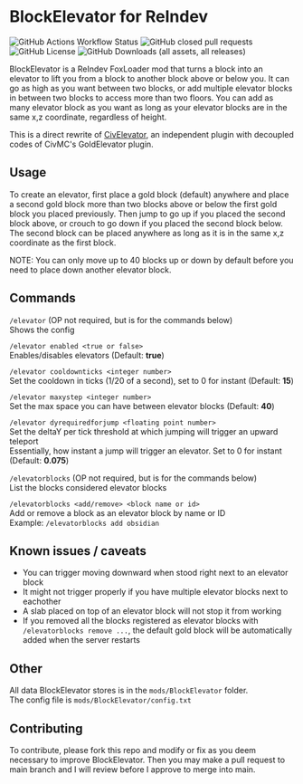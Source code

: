 # BlockElevator for ReIndev
![GitHub Actions Workflow Status](https://img.shields.io/github/actions/workflow/status/kingcolton1/BlockElevator-Reindev/gradle.yml)
![GitHub closed pull requests](https://img.shields.io/github/issues-pr-closed/kingcolton1/BlockElevator-Reindev)
![GitHub License](https://img.shields.io/github/license/kingcolton1/BlockElevator-Reindev)
![GitHub Downloads (all assets, all releases)](https://img.shields.io/github/downloads/kingcolton1/BlockElevator-Reindev/total)

BlockElevator is a ReIndev FoxLoader mod that turns a block into an elevator to lift you from a block to another block above or below you. It can go as high as you want between two blocks, or add multiple elevator blocks in between two blocks to access more than two floors. You can add as many elevator block as you want as long as your elevator blocks are in the same x,z coordinate, regardless of height.

This is a direct rewrite of [CivElevator](https://github.com/KingColton1/CivElevator), an independent plugin with decoupled codes of CivMC's GoldElevator plugin.

## Usage
To create an elevator, first place a gold block (default) anywhere and place a second gold block more than two blocks above or below the first gold block you placed previously. Then jump to go up if you placed the second block above, or crouch to go down if you placed the second block below. The second block can be placed anywhere as long as it is in the same x,z coordinate as the first block.

NOTE: You can only move up to 40 blocks up or down by default before you need to place down another elevator block.

## Commands
`/elevator` (OP not required, but is for the commands below)\
Shows the config

`/elevator enabled <true or false>`\
Enables/disables elevators (Default: **true**)

`/elevator cooldownticks <integer number>`\
Set the cooldown in ticks (1/20 of a second), set to 0 for instant (Default: **15**)

`/elevator maxystep <integer number>`\
Set the max space you can have between elevator blocks (Default: **40**)

`/elevator dyrequiredforjump <floating point number>`\
Set the deltaY per tick threshold at which jumping will trigger an upward teleport\
Essentially, how instant a jump will trigger an elevator. Set to 0 for instant (Default: **0.075**)

`/elevatorblocks` (OP not required, but is for the commands below)\
List the blocks considered elevator blocks

`/elevatorblocks <add/remove> <block name or id>`\
Add or remove a block as an elevator block by name or ID\
Example: `/elevatorblocks add obsidian`

## Known issues / caveats
- You can trigger moving downward when stood right next to an elevator block
- It might not trigger properly if you have multiple elevator blocks next to eachother
- A slab placed on top of an elevator block will not stop it from working
- If you removed all the blocks registered as elevator blocks with `/elevatorblocks remove ...`, the default gold block will be automatically added when the server restarts

## Other
All data BlockElevator stores is in the `mods/BlockElevator` folder.\
The config file is `mods/BlockElevator/config.txt`

## Contributing
To contribute, please fork this repo and modify or fix as you deem necessary to improve BlockElevator. Then you may make a pull request to main branch and I will review before I approve to merge into main.
